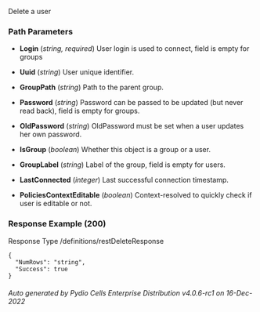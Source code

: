 






 
Delete a user  


### Path Parameters

 - **Login** (_string, required_) User login is used to connect, field is empty for groups

 - **Uuid** (_string_) User unique identifier.

 - **GroupPath** (_string_) Path to the parent group.

 - **Password** (_string_) Password can be passed to be updated (but never read back), field is empty for groups.

 - **OldPassword** (_string_) OldPassword must be set when a user updates her own password.

 - **IsGroup** (_boolean_) Whether this object is a group or a user.

 - **GroupLabel** (_string_) Label of the group, field is empty for users.

 - **LastConnected** (_integer_) Last successful connection timestamp.

 - **PoliciesContextEditable** (_boolean_) Context-resolved to quickly check if user is editable or not.




### Response Example (200)
Response Type /definitions/restDeleteResponse

```
{
  "NumRows": "string",
  "Success": true
}
```




###### Auto generated by Pydio Cells Enterprise Distribution v4.0.6-rc1 on 16-Dec-2022
